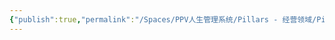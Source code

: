 ```yaml
---
{"publish":true,"permalink":"/Spaces/PPV人生管理系统/Pillars - 经营领域/Pillars - 人生经营领域/运动/增肌减脂计划/力量训练动作库/T杠划船.md","created":"2025-07-07T18:43:26.620+08:00","modified":"2025-07-09T00:22:52.393+08:00","published":"2025-07-09T00:22:52.393+08:00","cssclasses":""}
---
```


